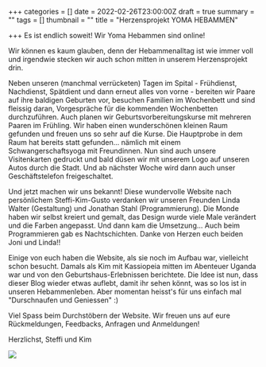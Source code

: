 +++
categories = []
date = 2022-02-26T23:00:00Z
draft = true
summary = ""
tags = []
thumbnail = ""
title = "Herzensprojekt YOMA HEBAMMEN"

+++
Es ist endlich soweit! Wir Yoma Hebammen sind online!

Wir können es kaum glauben, denn der Hebammenalltag ist wie immer voll und irgendwie stecken wir auch schon mitten in unserem Herzensprojekt drin.

Neben unseren (manchmal verrücketen) Tagen im Spital - Frühdienst, Nachdienst, Spätdient und dann erneut alles von vorne - bereiten wir Paare auf ihre baldigen Geburten vor, besuchen Familien im Wochenbett und sind fleissig daran, Vorgespräche für die kommenden Wochenbetten durchzuführen. Auch planen wir Geburtsvorbereitungskurse mit mehreren Paaren im Frühling. Wir haben einen wunderschönen kleinen Raum gefunden und freuen uns so sehr auf die Kurse. Die Hauptprobe in dem Raum hat bereits statt gefunden... nämlich mit einem Schwangerschaftsyoga mit Freundinnen. Nun sind auch unsere Visitenkarten gedruckt und bald düsen wir mit unserem Logo auf unseren Autos durch die Stadt. Und ab nächster Woche wird dann auch unser Geschäftstelefon freigeschaltet.

Und jetzt machen wir uns bekannt! Diese wundervolle Website nach persönlichem Steffi-Kim-Gusto verdanken wir unseren Freunden Linda Walter (Gestaltung) und Jonathan Stahl (Programmierung). Die Monde haben wir selbst kreiert und gemalt, das Design wurde viele Male verändert und die Farben angepasst. Und dann kam die Umsetzung... Auch beim Programmieren gab es Nachtschichten. Danke von Herzen euch beiden Joni und Linda!!

Einige von euch haben die Website, als sie noch im Aufbau war, vielleicht schon besucht. Damals als Kim mit Kassiopeia mitten im Abenteuer Uganda war und von den Geburtshaus-Erlebnissen berichtete. Die Idee ist nun, dass dieser Blog wieder etwas auflebt, damit ihr sehen könnt, was so los ist in unseren Hebammenleben. Aber momentan heisst's für uns einfach mal "Durschnaufen und Geniessen" :)

Viel Spass beim Durchstöbern der Website. Wir freuen uns auf eure Rückmeldungen, Feedbacks, Anfragen und Anmeldungen!

Herzlichst, Steffi und Kim

![](https://yoma-hebammen.ch/upload/2022/02/lhp-ks-14.jpg)